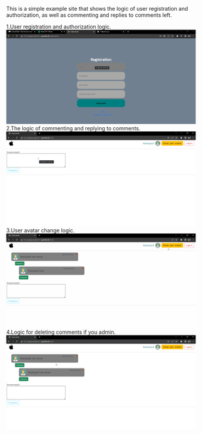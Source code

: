 This is a simple example site that shows the logic of user registration and authorization, as well as commenting and replies to comments left.

  1.User registration and authorization logic.
![](https://github.com/Beskud/Optional/blob/main/registration_and_authorization.gif)
  2.The logic of commenting and replying to comments.
![](https://github.com/Beskud/Optional/blob/main/comment_and_reply_logic.gif)
  3.User avatar change logic.
![](https://github.com/Beskud/Optional/blob/main/change_user_avatar_logic.gif)
  4.Logic for deleting comments if you admin.
![](https://github.com/Beskud/Optional/blob/main/remove_comments_logic.gif)
